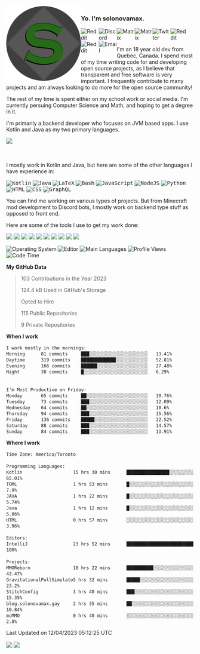 <img align="left" alt="Avatar" width="200px" src="https://raw.githubusercontent.com/solonovamax/solonovamax/main/solonovamax-circle.png" />

### Yo. I'm solonovamax.

<a href="https://gitlab.com/solonovamax">
    <img align="left" alt="Reddit" width="48px" src="https://img.icons8.com/color/2x/gitlab.png">
</a>

<a href="https://discord.solonovamax.gay">
    <img align="left" alt="Discord" width="48px" src="https://img.icons8.com/color/2x/discord-logo.png">
</a>

<a href="https://matrix.to/#/@solonovamax:matrix.org?#gh-light-mode-only">
    <img align="left" alt="Matrix" width="48px" src="https://img.icons8.com/000000/material/2x/matrix-logo.png">
</a>
<a href="https://matrix.to/#/@solonovamax:matrix.org?#gh-dark-mode-only">
    <img align="left" alt="Matrix" width="48px" src="https://img.icons8.com/FFFFFF/material/2x/matrix-logo.png">
</a>

<a href="https://twitter.com/solonovamax">
    <img align="left" alt="Twitter" width="48px" src="https://img.icons8.com/color/2x/twitter.png">
</a>

<!-- <a href="https://twitch.tv/solonovamax">
    <img align="left" alt="Twitch" width="48px" src="https://img.icons8.com/color/2x/twitch.png">
</a> -->

<a href="https://reddit.com/u/solonovamax">
    <img align="left" alt="Reddit" width="48px" src="https://img.icons8.com/color/2x/reddit.png">
</a>

<a href="https://www.youtube.com/channel/UCTxCeyGu41WfEBT8mXpjHMA">
    <img align="left" alt="Reddit" width="48px" src="https://img.icons8.com/color/2x/youtube.png">
</a>

<a href="mailto:solonovamax@12oclockpoint.com">
    <img align="left" alt="Email" width="48px" src="https://img.icons8.com/fluency/2x/mail.png">
</a>

<!-- <a href="https://open.spotify.com/user/solonovamax">
    <img align="left" alt="Spotify" width="48px" src="https://img.icons8.com/color/2x/spotify.png">
</a> -->

<br/>
<br/>

I'm an 18 year old dev from Quebec, Canada.
I spend most of my time writing code for and developing open source projects, as I believe that transparent and free software is very important.
I frequently contribute to many projects and am always looking to do more for the open source community!

The rest of my time is spent either on my school work or social media. I'm currently persuing Computer Science and Math, and hoping to get a degree in it.

I'm primarily a backend developer who focuses on JVM based apps. I use Kotlin and Java as my two primary languages.


<a href="https://github.com/ryo-ma/github-profile-trophy"><img src="https://github-profile-trophy.vercel.app/?username=solonovamax&margin-w=15&row=1"/></a> 

<br/>

I mostly work in Kotlin and Java, but here are some of the other languages I have experience in:

<kbd><img height="32" alt="Kotlin" src="https://img.icons8.com/color/1x/kotlin.png"></kbd>
<kbd><img height="32" alt="Java" src="https://img.icons8.com/color/1x/java-coffee-cup-logo.png"></kbd>
<kbd><img height="32" alt="LaTeX" src="https://img.icons8.com/color/1x/latex.png"></kbd>
<kbd><img height="32" alt="Bash" src="https://img.icons8.com/color/1x/console.png"></kbd>
<kbd><img height="32" alt="JavaScript" src="https://img.icons8.com/color/1x/javascript.png"></kbd>
<kbd><img height="32" alt="NodeJS" src="https://img.icons8.com/color/1x/nodejs.png"></kbd>
<kbd><img height="32" alt="Python" src="https://img.icons8.com/color/1x/python.png"></kbd>
<kbd><img height="32" alt="HTML" src="https://img.icons8.com/color/1x/html-5.png"></kbd>
<kbd><img height="32" alt="CSS" src="https://img.icons8.com/color/1x/css3.png"></kbd>
<kbd><img height="32" alt="GraphQL" src="https://img.icons8.com/color/1x/graphql.png"></kbd>

You can find me working on various types of projects.
But from Minecraft mod development to Discord bots, I mostly work on backend type stuff as opposed to front end.

Here are some of the tools I use to get my work done:

<kbd><img height="32" src="https://img.icons8.com/color/2x/intellij-idea.png"></kbd>
<kbd><img height="32" src="https://img.icons8.com/color/2x/linux.png"></kbd>
<kbd><img height="32" src="https://img.icons8.com/fluent/2x/console.png"></kbd>
<kbd><img height="32" src="https://img.icons8.com/color/2x/open-source.png"></kbd>
<kbd><img height="32" src="https://img.icons8.com/color/2x/git.png"></kbd>
<kbd><img height="32" src="https://img.icons8.com/color/2x/docker.png"></kbd>
<kbd><img height="32" src="https://img.icons8.com/color/2x/mongodb.png"></kbd>
<kbd><img height="32" src="https://img.icons8.com/color/2x/nginx.png"></kbd>
<a href="?#gh-light-mode-only"><kbd><img height="32" src="https://img.icons8.com/metro/2x/mysql.png"></kbd></a>
<a href="?#gh-dark-mode-only"><kbd><img height="32" src="https://img.icons8.com/FFFFFF/metro/2x/mysql.png"></kbd></a>

![Operating System](https://img.shields.io/badge/OS-Arch%20Linux-informational?style=for-the-badge&logo=Arch%20Linux&logoColor=white&color=007ec6)
![Editor](https://img.shields.io/badge/Editor-IntelliJ%20Idea-informational?style=for-the-badge&logo=IntelliJ%20Idea&logoColor=white&color=007ec6)
![Main Languages](https://img.shields.io/badge/Main%20Languages-Java%20%26%20Kotlin-informational?style=for-the-badge&logo=Java&logoColor=white&color=007ec6)
![Profile Views](https://komarev.com/ghpvc/?username=solonovamax&color=blue&style=for-the-badge)
![Code Time](https://img.shields.io/endpoint?url=https://wakapi.dev/api/compat/shields/v1/solonovamax/interval:all_time&label=Code%20Time&style=for-the-badge&color=blue)

<!--START_SECTION:waka-->
**My GitHub Data**

> 103 Contributions in the Year 2023
> 
> 124.4 kB Used in GitHub's Storage
> 
> Opted to Hire
> 
> 115 Public Repositories
> 
> 9 Private Repositories
> 
**When I work** 

```text
I work mostly in the mornings: 
Morning      81 commits     ███░░░░░░░░░░░░░░░░░░░░░░   13.41% 
Daytime      319 commits    █████████████░░░░░░░░░░░░   52.81% 
Evening      166 commits    ██████░░░░░░░░░░░░░░░░░░░   27.48% 
Night        38 commits     █░░░░░░░░░░░░░░░░░░░░░░░░   6.29%


I'm Most Productive on Friday: 
Monday       65 commits     ██░░░░░░░░░░░░░░░░░░░░░░░   10.76% 
Tuesday      73 commits     ███░░░░░░░░░░░░░░░░░░░░░░   12.09% 
Wednesday    64 commits     ██░░░░░░░░░░░░░░░░░░░░░░░   10.6% 
Thursday     94 commits     ███░░░░░░░░░░░░░░░░░░░░░░   15.56% 
Friday       136 commits    █████░░░░░░░░░░░░░░░░░░░░   22.52% 
Saturday     88 commits     ███░░░░░░░░░░░░░░░░░░░░░░   14.57% 
Sunday       84 commits     ███░░░░░░░░░░░░░░░░░░░░░░   13.91%

```


**Where I work** 

```text
Time Zone: America/Toronto

Programming Languages: 
Kotlin                   15 hrs 30 mins      ████████████████░░░░░░░░░   65.01% 
TOML                     1 hrs 53 mins       █░░░░░░░░░░░░░░░░░░░░░░░░   7.9% 
JAVA                     1 hrs 22 mins       █░░░░░░░░░░░░░░░░░░░░░░░░   5.74% 
Java                     1 hrs 12 mins       █░░░░░░░░░░░░░░░░░░░░░░░░   5.06% 
HTML                     0 hrs 57 mins       ░░░░░░░░░░░░░░░░░░░░░░░░░   3.96%

Editors: 
IntelliJ                 23 hrs 52 mins      █████████████████████████   100%

Projects: 
MMOReborn                10 hrs 22 mins      ██████████░░░░░░░░░░░░░░░   43.47% 
GravitationalPullSimulato5 hrs 32 mins       █████░░░░░░░░░░░░░░░░░░░░   23.2% 
StitchConfig             3 hrs 40 mins       ███░░░░░░░░░░░░░░░░░░░░░░   15.35% 
blog.solonovamax.gay     2 hrs 35 mins       ██░░░░░░░░░░░░░░░░░░░░░░░   10.84% 
mcMMO                    0 hrs 40 mins       ░░░░░░░░░░░░░░░░░░░░░░░░░   2.8%

```


 Last Updated on 12/04/2023 05:12:25 UTC
<!--END_SECTION:waka-->

<div style="white-space:nowrap;width:100%;position: relative;display: inline-block">
<img align="center" src="https://github-readme-stats.vercel.app/api?username=solonovamax&custom_title=solonovamax%27s%20Github%20Stats&langs_count=5&include_all_commits=true&count_private=true&show_icons=true&theme=github_dark"/>
<img align="center" src="https://github-readme-stats.vercel.app/api/wakatime?api_domain=wakapi.dev&username=solonovamax&range=last_30_days&custom_title=solonovamax%27s+Primary+Languages+%28Last+Month%29&langs_count=10&show_icons=true&theme=github_dark"/>
</div>
